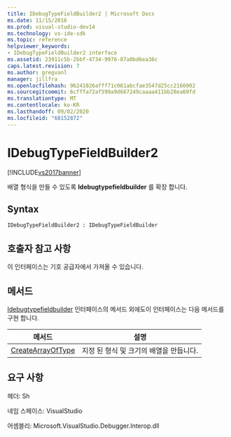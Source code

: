 ```yaml
---
title: IDebugTypeFieldBuilder2 | Microsoft Docs
ms.date: 11/15/2016
ms.prod: visual-studio-dev14
ms.technology: vs-ide-sdk
ms.topic: reference
helpviewer_keywords:
- IDebugTypeFieldBuilder2 interface
ms.assetid: 23911c5b-2bbf-4734-9976-87a0bd6ea36c
caps.latest.revision: 7
ms.author: gregvanl
manager: jillfra
ms.openlocfilehash: 96241026afff71c061abcfae3547d25cc2166902
ms.sourcegitcommit: 6cfffa72af599a9d667249caaaa411bb28ea69fd
ms.translationtype: MT
ms.contentlocale: ko-KR
ms.lasthandoff: 09/02/2020
ms.locfileid: "68152872"
---
```

# <a name="idebugtypefieldbuilder2"></a>IDebugTypeFieldBuilder2
[!INCLUDE[vs2017banner](../../../includes/vs2017banner.md)]

배열 형식을 만들 수 있도록 **Idebugtypefieldbuilder** 를 확장 합니다.  
  
## <a name="syntax"></a>Syntax  
  
```  
IDebugTypeFieldBuilder2 : IDebugTypeFieldBuilder  
```  
  
## <a name="notes-for-callers"></a>호출자 참고 사항  
 이 인터페이스는 기호 공급자에서 가져올 수 있습니다.  
  
## <a name="methods"></a>메서드  
 [Idebugtypefieldbuilder](../../../extensibility/debugger/reference/idebugtypefieldbuilder.md) 인터페이스의 메서드 외에도이 인터페이스는 다음 메서드를 구현 합니다.  
  
|메서드|설명|  
|------------|-----------------|  
|[CreateArrayOfType](../../../extensibility/debugger/reference/idebugtypefieldbuilder2-createarrayoftype.md)|지정 된 형식 및 크기의 배열을 만듭니다.|  
  
## <a name="requirements"></a>요구 사항  
 헤더: Sh  
  
 네임 스페이스: VisualStudio  
  
 어셈블리: Microsoft.VisualStudio.Debugger.Interop.dll
